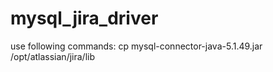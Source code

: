 # mysql_jira_driver

use following commands:
	cp mysql-connector-java-5.1.49.jar /opt/atlassian/jira/lib
